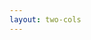 ```yaml
---
layout: two-cols
---
```


<template v-slot:default>

# Utitlity
* defer

</template>
<template v-slot:right>

# Samples
- defer
  - https://stackblitz.com/edit/eqcsys?devtoolsheight=50&file=index.ts
  - https://rxjs.dev/api/index/function/defer#description

</template>

<!-- 
1. 我们之前提到，我们先创建了observable对象，但是，在没有observer对象订阅它时，它不会发送出去数据。但是这个时候，observerable对象已经创建好了，相当于提前预定了行为，只是没有发送数据而已。
2. defer - 但是defer创建的observable对象，实际上还没有真正的创建出来，它只有在有observer对象定义它时候，才会真的创建这个对象，再发送数据。
3. 大家可能会有个疑问，这么做的意义在哪？
4. 回到我们之前说的那个异步发送请求的例子中，在用ajax操作符创建observerable对象时，http请求就已经被发送出去了，只是从后端获取到的数据没有向下游发送而已，在有observer订阅后，再将后端返回的数据发送出去。这样，产生的一个问题就是应用程序根据业务流程的变化，有可能不需要查询后端数据了，但是这个时候，后端已经发送请求去获取数据了，这就造成了资源浪费。
5. 所以在这种情况下，是应该使用defer操作符来创建一个observable对象的代理对象，只有在真正订阅时候，在创建真实的observable对象，去请求数据。
-->